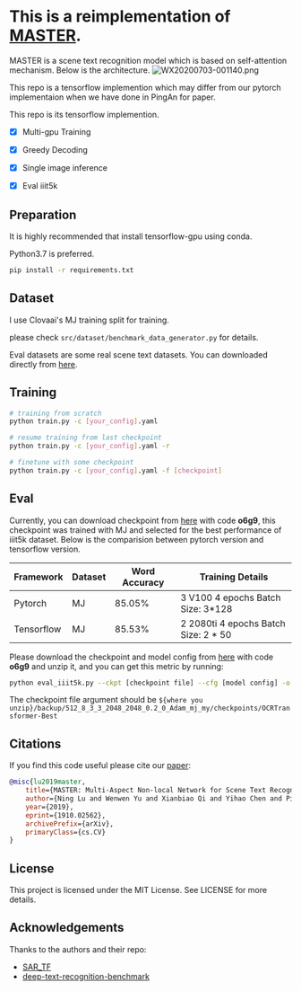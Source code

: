 # This is a reimplementation of [MASTER](https://arxiv.org/abs/1910.02562).

MASTER is a scene text recognition model which is based on self-attention mechanism. Below is the architecture.
![WX20200703-001140.png](https://i.loli.net/2020/07/03/Nj1CPvrT7J2ehWy.png)

This repo is a tensorflow implemention which may differ from our pytorch implementaion when we have done in PingAn for paper.
            
            
This repo is its tensorflow implemention.

- [x] Multi-gpu Training
- [x] Greedy Decoding
- [x] Single image inference
- [x] Eval iiit5k


## Preparation  
It is highly recommended that install tensorflow-gpu using conda.

Python3.7 is preferred.

```bash
pip install -r requirements.txt
```

## Dataset


I use Clovaai's MJ training split for training. 

please check `src/dataset/benchmark_data_generator.py` for details.

Eval datasets are some real scene text datasets. You can downloaded directly from [here](https://drive.google.com/drive/folders/1OG4ufr-kj2jFLmM4gyFEI0tMGYZrz8HI).

## Training

```bash
# training from scratch
python train.py -c [your_config].yaml

# resume training from last checkpoint
python train.py -c [your_config].yaml -r

# finetune with some checkpoint
python train.py -c [your_config].yaml -f [checkpoint]
```


## Eval

Currently, you can download checkpoint from [here](https://pan.baidu.com/s/1ijpo8WRZHR-AyDclxQVDiw) with code **o6g9**, this checkpoint was trained with MJ and selected
for the best performance of iiit5k dataset. Below is the comparision between pytorch version and tensorflow version.

| Framework | Dataset | Word Accuracy | Training Details |
| --- | --- | --- | --- |
| Pytorch | MJ | 85.05% | 3 V100 4 epochs Batch Size: 3*128|
| Tensorflow | MJ | 85.53% | 2 2080ti 4 epochs Batch Size: 2 * 50 |



Please download the checkpoint and model config from [here](https://pan.baidu.com/s/1ijpo8WRZHR-AyDclxQVDiw) with code **o6g9** and unzip it, and you can get this metric by running:

```bash
python eval_iiit5k.py --ckpt [checkpoint file] --cfg [model config] -o [output dir] -i [iiit5k lmdb test dataset]
```
The checkpoint file argument should be `${where you unzip}/backup/512_8_3_3_2048_2048_0.2_0_Adam_mj_my/checkpoints/OCRTransformer-Best` 

## Citations
If you find this code useful please cite our [paper](https://arxiv.org/abs/1910.02562):
```bibtex
@misc{lu2019master,
    title={MASTER: Multi-Aspect Non-local Network for Scene Text Recognition},
    author={Ning Lu and Wenwen Yu and Xianbiao Qi and Yihao Chen and Ping Gong and Rong Xiao},
    year={2019},
    eprint={1910.02562},
    archivePrefix={arXiv},
    primaryClass={cs.CV}
}
```

## License
This project is licensed under the MIT License. See LICENSE for more details.

## Acknowledgements

Thanks to the authors and their repo:
 - [SAR_TF](https://github.com/Pay20Y/SAR_TF)
 - [deep-text-recognition-benchmark](https://github.com/clovaai/deep-text-recognition-benchmark)

